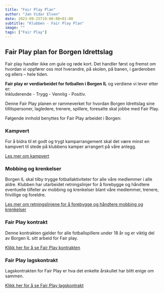 ```yaml
---
title: "Fair Play Plan"
author: "Jan Vidar Elven"
date: 2023-09-25T19:00:00+01:00
subtitle: "Klubben - Fair Play Plan"
image: ""
tags: ["Fair Play"]
---
```


## Fair Play plan for Borgen Idrettslag

Fair play handler ikke om gule og røde kort. Det handler først og fremst om hvordan vi oppfører oss mot hverandre, på skolen, på banen, i garderoben og ellers – hele tiden.

**Fair play er verdiarbeidet for fotballen i Borgen IL** og verdiene vi lever etter er:  
Inkluderende - Trygg - Vennlig - Positiv.

Denne Fair Play planen er rammeverket for hvordan Borgen Idrettslag sine tillitspersoner, lagledere, trenere, spillere, foresatte skal jobbe med Fair Play.

Følgende innhold benyttes for Fair Play arbeidet i Borgen:

### Kampvert

For å bidra til et godt og trygt kamparrangement skal det være minst en kampvert til stede på klubbens kamper arrangert på våre anlegg.

[Les mer om kampvert](/page/klubben/fairplay/kampvert)

### Mobbing og krenkelser

Borgen IL skal tilby trygge fotballaktiviteter for alle våre medlemmer i alle aldre. Klubben har utarbeidet retningslinjer for å forebygge og håndtere eventuelle tilfeller av mobbing og krenkelser blant våre medlemmer, trenere, frivillige og foreldre.

[Les mer om retningslinjene for å forebygge og håndtere mobbing og krenkelser](/page/klubben/fairplay/mobbing-og-krenkelser)

### Fair Play kontrakt

Denne kontrakten gjelder for alle fotballspillere under 18 år og er viktig del av Borgen IL sitt arbeid for Fair play.

[Klikk her for å se Fair Play kontrakten](/page/klubben/fairplay/fairplaykontrakt)

### Fair Play lagskontrakt

Lagskontrakten for Fair Play er hva det enkelte årskullet har blitt enige om sammen.

[Klikk her for å se Fair Play lagskontrakt](/page/klubben/fairplay/fairplay-lagskontrakt)
